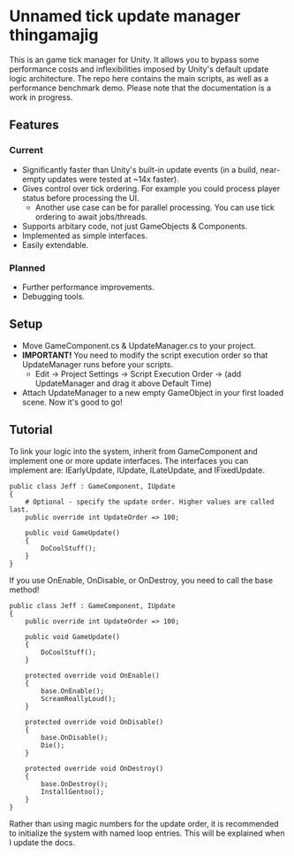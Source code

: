# Unnamed tick update manager thingamajig
This is an game tick manager for Unity. It allows you to bypass some performance costs and inflexibilities imposed by Unity's default update logic architecture. The repo here contains the main scripts, as well as a performance benchmark demo. Please note that the documentation is a work in progress.

## Features
### Current
- Significantly faster than Unity's built-in update events (in a build, near-empty updates were tested at ~14x faster).
- Gives control over tick ordering. For example you could process player status before processing the UI.
  - Another use case can be for parallel processing. You can use tick ordering to await jobs/threads.
- Supports arbitary code, not just GameObjects & Components.
- Implemented as simple interfaces.
- Easily extendable.

### Planned
- Further performance improvements.
- Debugging tools.

## Setup
- Move GameComponent.cs & UpdateManager.cs to your project.
- <b>IMPORTANT!</b> You need to modify the script execution order so that UpdateManager runs before your scripts.
  - Edit -> Project Settings -> Script Execution Order -> (add UpdateManager and drag it above Default Time)
- Attach UpdateManager to a new empty GameObject in your first loaded scene. Now it's good to go!

## Tutorial
To link your logic into the system, inherit from GameComponent and implement one or more update interfaces. The interfaces you can implement are: IEarlyUpdate, IUpdate, ILateUpdate, and IFixedUpdate.

```
public class Jeff : GameComponent, IUpdate
{
    # Optional - specify the update order. Higher values are called last.
    public override int UpdateOrder => 100;

    public void GameUpdate()
    {
        DoCoolStuff();
    }
}
```

If you use OnEnable, OnDisable, or OnDestroy, you need to call the base method!

```
public class Jeff : GameComponent, IUpdate
{
    public override int UpdateOrder => 100;

    public void GameUpdate()
    {
        DoCoolStuff();
    }

    protected override void OnEnable()
    {
        base.OnEnable();
        ScreamReallyLoud();
    }

    protected override void OnDisable()
    {
        base.OnDisable();
        Die();
    }

    protected override void OnDestroy()
    {
        base.OnDestroy();
        InstallGentoo();
    }
}
```

Rather than using magic numbers for the update order, it is recommended to initialize the system with named loop entries. This will be explained when I update the docs.
